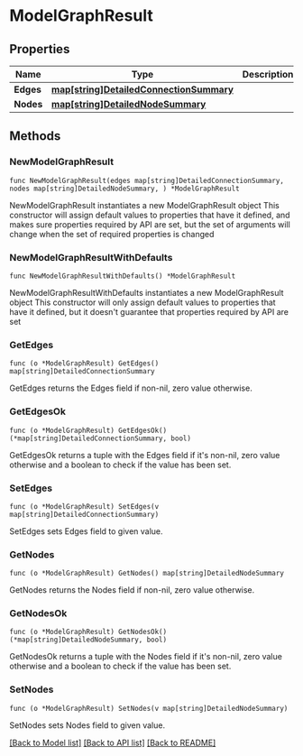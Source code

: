 # ModelGraphResult

## Properties

Name | Type | Description | Notes
------------ | ------------- | ------------- | -------------
**Edges** | [**map[string]DetailedConnectionSummary**](DetailedConnectionSummary.md) |  | 
**Nodes** | [**map[string]DetailedNodeSummary**](DetailedNodeSummary.md) |  | 

## Methods

### NewModelGraphResult

`func NewModelGraphResult(edges map[string]DetailedConnectionSummary, nodes map[string]DetailedNodeSummary, ) *ModelGraphResult`

NewModelGraphResult instantiates a new ModelGraphResult object
This constructor will assign default values to properties that have it defined,
and makes sure properties required by API are set, but the set of arguments
will change when the set of required properties is changed

### NewModelGraphResultWithDefaults

`func NewModelGraphResultWithDefaults() *ModelGraphResult`

NewModelGraphResultWithDefaults instantiates a new ModelGraphResult object
This constructor will only assign default values to properties that have it defined,
but it doesn't guarantee that properties required by API are set

### GetEdges

`func (o *ModelGraphResult) GetEdges() map[string]DetailedConnectionSummary`

GetEdges returns the Edges field if non-nil, zero value otherwise.

### GetEdgesOk

`func (o *ModelGraphResult) GetEdgesOk() (*map[string]DetailedConnectionSummary, bool)`

GetEdgesOk returns a tuple with the Edges field if it's non-nil, zero value otherwise
and a boolean to check if the value has been set.

### SetEdges

`func (o *ModelGraphResult) SetEdges(v map[string]DetailedConnectionSummary)`

SetEdges sets Edges field to given value.


### GetNodes

`func (o *ModelGraphResult) GetNodes() map[string]DetailedNodeSummary`

GetNodes returns the Nodes field if non-nil, zero value otherwise.

### GetNodesOk

`func (o *ModelGraphResult) GetNodesOk() (*map[string]DetailedNodeSummary, bool)`

GetNodesOk returns a tuple with the Nodes field if it's non-nil, zero value otherwise
and a boolean to check if the value has been set.

### SetNodes

`func (o *ModelGraphResult) SetNodes(v map[string]DetailedNodeSummary)`

SetNodes sets Nodes field to given value.



[[Back to Model list]](../README.md#documentation-for-models) [[Back to API list]](../README.md#documentation-for-api-endpoints) [[Back to README]](../README.md)


